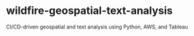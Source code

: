 # wildfire-geospatial-text-analysis
CI/CD-driven geospatial and text analysis using Python, AWS, and Tableau

